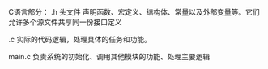 C语言部分：
.h  头文件 声明函数、宏定义、结构体、常量以及外部变量等。它们允许多个源文件共享同一份接口定义

.c   实际的代码逻辑，处理具体的任务和功能。

main.c  负责系统的初始化、调用其他模块的功能、处理主要逻辑